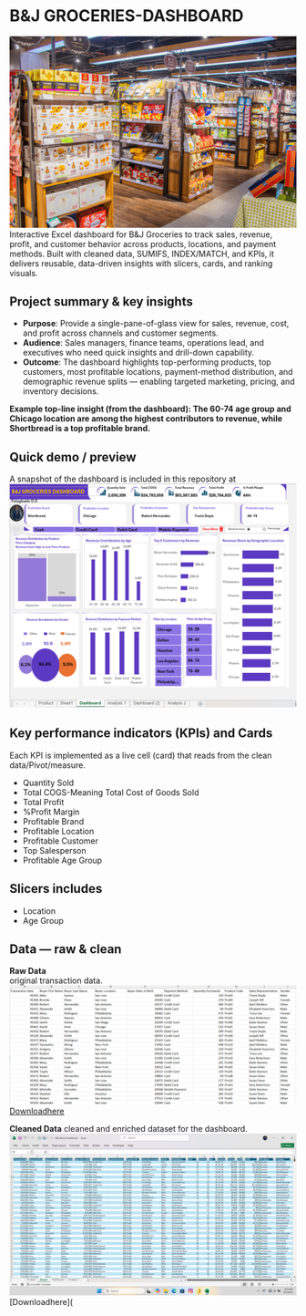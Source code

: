 # B&J GROCERIES-DASHBOARD
![](SBS.jpg)
Interactive Excel dashboard for B&amp;J Groceries to track sales, revenue, profit, and customer behavior across products, locations, and payment methods. Built with cleaned data, SUMIFS, INDEX/MATCH, and KPIs, it delivers reusable, data-driven insights with slicers, cards, and ranking visuals.
## Project summary & key insights
- **Purpose**: Provide a single-pane-of-glass view for sales, revenue, cost, and profit across channels and customer segments.
- **Audience**: Sales managers, finance teams, operations lead, and executives who need quick insights and drill-down capability.
- **Outcome**: The dashboard highlights top-performing products, top customers, most profitable locations, payment-method distribution, and demographic revenue splits — enabling targeted marketing, pricing, and inventory decisions.

 
**Example top-line insight (from the dashboard): The 60-74 age group and Chicago location are among the highest contributors to revenue, while Shortbread is a top profitable brand.**
## Quick demo / preview
A snapshot of the dashboard is included in this repository at
![](Dashboard1.png)
## Key performance indicators (KPIs) and Cards
Each KPI is implemented as a live cell (card) that reads from the clean data/Pivot/measure.
- Quantity Sold
- Total COGS-Meaning Total Cost of Goods Sold
- Total Profit
- %Profit Margin
- Profitable Brand
- Profitable Location
- Profitable Customer
- Top Salesperson
- Profitable Age Group
## Slicers includes
- Location
- Age Group
## Data — raw & clean
**Raw Data**                               
original transaction data.
![](Raw_data.png) 
[Downloadhere](Raw_Data.xlsx)

**Cleaned Data**
cleaned and enriched dataset for the dashboard.
![](Cleaned_data.png)
[Downloadhere](








